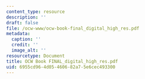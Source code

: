 ```yaml
---
content_type: resource
description: ''
draft: false
file: /ocw-www/ocw-book-final_digital_high_res.pdf
metadata:
  caption: ''
  credit: ''
  image_alt: ''
resourcetype: Document
title: OCW Book FINAL_digital_high_res.pdf
uid: 6955cd96-4d05-4606-82a7-5e6cec493300
---
```


